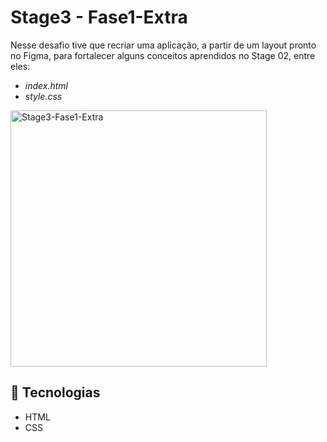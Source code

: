 # **Stage3 -** Fase1-Extra

Nesse desafio tive que recriar uma aplicação, a partir de um layout pronto no Figma, para fortalecer alguns conceitos aprendidos no Stage 02, entre eles:

- *index.html*
- *style.css*

<img width="410" alt="Stage3-Fase1-Extra" src="https://user-images.githubusercontent.com/98700610/217397561-7df413e3-a343-4bd4-a46f-9968ef51c346.png">

## 🔧 Tecnologias

- HTML
- CSS
